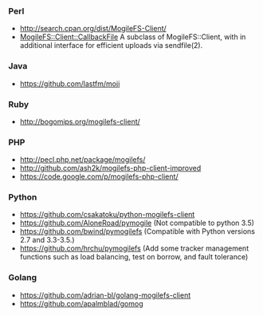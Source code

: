 ### Perl ###
  * http://search.cpan.org/dist/MogileFS-Client/
  * [MogileFS::Client::CallbackFile](http://search.cpan.org/dist/MogileFS-Client-Async/lib/MogileFS/Client/CallbackFile.pm) A subclass of MogileFS::Client, with in additional interface for efficient uploads via sendfile(2).

### Java ###
  * https://github.com/lastfm/moji

### Ruby ###
  * http://bogomips.org/mogilefs-client/
  
### PHP ###
  * http://pecl.php.net/package/mogilefs/
  * http://github.com/ash2k/mogilefs-php-client-improved
  * https://code.google.com/p/mogilefs-php-client/
  
### Python ###
  * https://github.com/csakatoku/python-mogilefs-client
  * https://github.com/AloneRoad/pymogile (Not compatible to python 3.5)
  * https://github.com/bwind/pymogilefs (Compatible with Python versions 2.7 and 3.3-3.5.)
  * https://github.com/hrchu/pymogilefs (Add some tracker management functions such as load balancing, test on borrow, and fault tolerance)

### Golang ###
  * https://github.com/adrian-bl/golang-mogilefs-client
  * https://github.com/apalmblad/gomog
